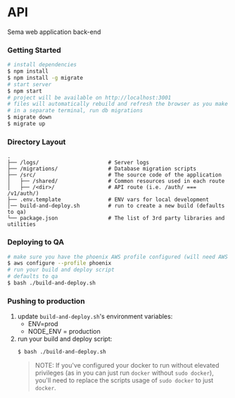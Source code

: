 # API

Sema web application back-end

### Getting Started

```sh
# install dependencies
$ npm install
$ npm install -g migrate
# start server
$ npm start
# project will be available on http://localhost:3001
# files will automatically rebuild and refresh the browser as you make changes
# in a separate terminal, run db migrations
$ migrate down
$ migrate up
```

### Directory Layout

```
.
├── /logs/                      # Server logs
├── /migrations/                # Database migration scripts
├── /src/                       # The source code of the application
│   ├── /shared/                # Common resources used in each route
│   ├── /<dir>/                 # API route (i.e. /auth/ === /v1/auth/)
├── .env.template               # ENV vars for local development
│── build-and-deploy.sh         # run to create a new build (defaults to qa)
└── package.json                # The list of 3rd party libraries and utilities
```

### Deploying to QA

```sh
# make sure you have the phoenix AWS profile configured (will need AWS Access Key ID and Secret):
$ aws configure --profile phoenix
# run your build and deploy script
# defaults to qa
$ bash ./build-and-deploy.sh
```

### Pushing to production

1. update `build-and-deploy.sh`'s environment variables:
   - ENV=prod
   - NODE_ENV = production
2. run your build and deploy script:
   ```sh
   $ bash ./build-and-deploy.sh
   ```
   > NOTE: If you've configured your docker to run without elevated privileges (as in you can just run `docker` without `sudo docker`), you'll need to replace the scripts usage of `sudo docker` to just `docker`.
